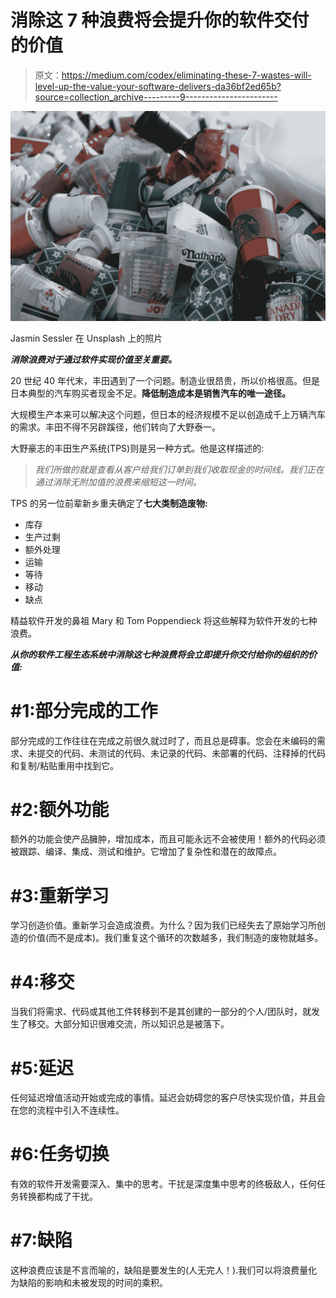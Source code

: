 # 消除这 7 种浪费将会提升你的软件交付的价值

> 原文：<https://medium.com/codex/eliminating-these-7-wastes-will-level-up-the-value-your-software-delivers-da36bf2ed65b?source=collection_archive---------9----------------------->

![](img/8184c27a3d32887cd16e452cf8a3bde4.png)

Jasmin Sessler 在 Unsplash 上的照片

***消除浪费对于通过软件实现价值至关重要。***

20 世纪 40 年代末，丰田遇到了一个问题。制造业很昂贵，所以价格很高。但是日本典型的汽车购买者现金不足。**降低制造成本是销售汽车的唯一途径。**

大规模生产本来可以解决这个问题，但日本的经济规模不足以创造成千上万辆汽车的需求。丰田不得不另辟蹊径，他们转向了大野泰一。

大野豪志的丰田生产系统(TPS)则是另一种方式。他是这样描述的:

> *我们所做的就是查看从客户给我们订单到我们收取现金的时间线。我们正在通过消除无附加值的浪费来缩短这一时间。*

TPS 的另一位前辈新乡重夫确定了**七大类制造废物:**

*   库存
*   生产过剩
*   额外处理
*   运输
*   等待
*   移动
*   缺点

精益软件开发的鼻祖 Mary 和 Tom Poppendieck 将这些解释为软件开发的七种浪费。

***从你的软件工程生态系统中消除这七种浪费将会立即提升你交付给你的组织的价值:***

# #1:部分完成的工作

部分完成的工作往往在完成之前很久就过时了，而且总是碍事。您会在未编码的需求、未提交的代码、未测试的代码、未记录的代码、未部署的代码、注释掉的代码和复制/粘贴重用中找到它。

# #2:额外功能

额外的功能会使产品臃肿，增加成本，而且可能永远不会被使用！额外的代码必须被跟踪、编译、集成、测试和维护。它增加了复杂性和潜在的故障点。

# #3:重新学习

学习创造价值。重新学习会造成浪费。为什么？因为我们已经失去了原始学习所创造的价值(而不是成本)。我们重复这个循环的次数越多，我们制造的废物就越多。

# #4:移交

当我们将需求、代码或其他工件转移到不是其创建的一部分的个人/团队时，就发生了移交。大部分知识很难交流，所以知识总是被落下。

# #5:延迟

任何延迟增值活动开始或完成的事情。延迟会妨碍您的客户尽快实现价值，并且会在您的流程中引入不连续性。

# #6:任务切换

有效的软件开发需要深入、集中的思考。干扰是深度集中思考的终极敌人，任何任务转换都构成了干扰。

# #7:缺陷

这种浪费应该是不言而喻的，缺陷是要发生的(人无完人！).我们可以将浪费量化为缺陷的影响和未被发现的时间的乘积。